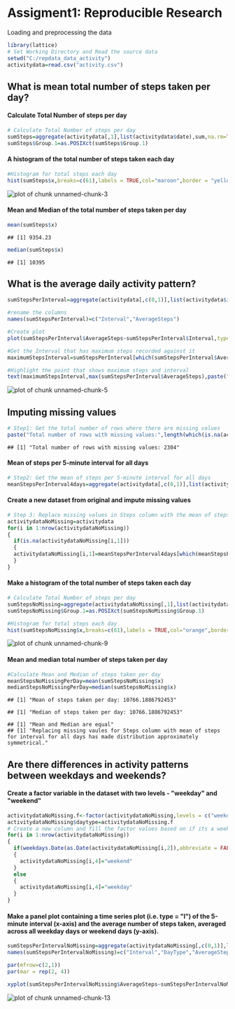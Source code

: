Assigment1: Reproducible Research
================================


Loading and preprocessing the data


```r
library(lattice)
# Set Working Directory and Read the source data
setwd("C:/repdata_data_activity")
activitydata=read.csv("activity.csv")
```

## What is mean total number of steps taken per day?
#### Calculate Total Number of steps per day

```r
# Calculate Total Number of steps per day
sumSteps=aggregate(activitydata[,1],list(activitydata$date),sum,na.rm=TRUE)
sumSteps$Group.1=as.POSIXct(sumSteps$Group.1)
```


#### A histogram of the total number of steps taken each day

```r
#Histogram for total steps each day
hist(sumSteps$x,breaks=c(61),labels = TRUE,col="maroon",border = "yellow",xlab = "Total steps",main="Histogram of total steps taken per day during October & November")
```

![plot of chunk unnamed-chunk-3](figure/unnamed-chunk-3-1.png) 

####  Mean and Median of the total number of steps taken per day

```r
mean(sumSteps$x)
```

```
## [1] 9354.23
```

```r
median(sumSteps$x)
```

```
## [1] 10395
```

## What is the average daily activity pattern?

```r
sumStepsPerInterval=aggregate(activitydata[,c(0,1)],list(activitydata$interval),mean,na.rm=TRUE)

#rename the columns
names(sumStepsPerInterval)=c("Interval","AverageSteps")

#Create plot
plot(sumStepsPerInterval$AverageSteps~sumStepsPerInterval$Interval,type="l",col="red",xlab="5 Minutes Interval",ylab = "Average Steps Across all days")

#Get the Interval that has maximum steps recorded against it
maximumStepsInterval=sumStepsPerInterval[which(sumStepsPerInterval$AverageSteps==max(sumStepsPerInterval$AverageSteps)),1]

#Highlight the point that shows maximum steps and interval
text(maximumStepsInterval,max(sumStepsPerInterval$AverageSteps),paste("Interval:",maximumStepsInterval,",Max. Avg Steps:",round(max(sumStepsPerInterval$AverageSteps))))
```

![plot of chunk unnamed-chunk-5](figure/unnamed-chunk-5-1.png) 


## Imputing missing values


```r
# Step1: Get the total number of rows where there are missing values
paste("Total number of rows with missing values:",length(which(is.na(activitydata$steps))))
```

```
## [1] "Total number of rows with missing values: 2304"
```

#### Mean of steps per 5-minute interval for all days

```r
# Step2: Get the mean of steps per 5-minute interval for all days
meanStepsPerInterval4days=aggregate(activitydata[,c(0,1)],list(activitydata$interval),mean,na.rm=TRUE)
```

#### Create a new dataset from original and impute missing values

```r
# Step 3: Replace missing values in Steps column with the mean of steps per interval. Keeping non missing values as is
activitydataNoMissing=activitydata
for(i in 1:nrow(activitydataNoMissing))
{
  if(is.na(activitydataNoMissing[i,1]))
  {
  activitydataNoMissing[i,1]=meanStepsPerInterval4days[which(meanStepsPerInterval4days$Group.1==activitydataNoMissing[i,3]),2]
  }
}
```

#### Make a histogram of the total number of steps taken each day

```r
# Calculate Total Number of steps per day
sumStepsNoMissing=aggregate(activitydataNoMissing[,1],list(activitydataNoMissing$date),sum,na.rm=TRUE)
sumStepsNoMissing$Group.1=as.POSIXct(sumStepsNoMissing$Group.1)

#Histogram for total steps each day
hist(sumStepsNoMissing$x,breaks=c(61),labels = TRUE,col="orange",border = "yellow",xlab = "Total steps",main="Histogram of total steps taken per day during October & November")
```

![plot of chunk unnamed-chunk-9](figure/unnamed-chunk-9-1.png) 

#### Mean and median total number of steps taken per day

```r
#Calculate Mean and Median of steps taken per day
meanStepsNoMissingPerDay=mean(sumStepsNoMissing$x)
medianStepsNoMissingPerDay=median(sumStepsNoMissing$x)
```


```
## [1] "Mean of steps taken per day: 10766.1886792453"
```

```
## [1] "Median of steps taken per day: 10766.1886792453"
```

```
## [1] "Mean and Median are equal"
## [1] "Replacing missing vaules for Steps column with mean of steps for interval for all days has made distribution approximately symmetrical."
```

## Are there differences in activity patterns between weekdays and weekends?
#### Create a factor variable in the dataset with two levels - "weekday" and "weekend"

```r
activitydataNoMissing.f<-factor(activitydataNoMissing,levels = c("weekday","weekend"))
activitydataNoMissing$daytype=activitydataNoMissing.f
# Create a new column and fill the factor values based on if its a weekday or weekend
for(i in 1:nrow(activitydataNoMissing))
{
  if(weekdays.Date(as.Date(activitydataNoMissing[i,2]),abbreviate = FALSE) %in% c("Saturday", "Sunday"))
  {
    activitydataNoMissing[i,4]="weekend"
  }
  else
  {
    activitydataNoMissing[i,4]="weekday"
  }
}
```

#### Make a panel plot containing a time series plot (i.e. type = "l") of the 5-minute interval (x-axis) and the average number of steps taken, averaged across all weekday days or weekend days (y-axis).

```r
sumStepsPerIntervalNoMissing=aggregate(activitydataNoMissing[,c(0,1)],list(activitydataNoMissing$interval,activitydataNoMissing$daytype),mean,na.rm=TRUE)
names(sumStepsPerIntervalNoMissing)=c("Interval","DayType","AverageSteps")

par(mfrow=c(2,1))
par(mar = rep(2, 4))

xyplot(sumStepsPerIntervalNoMissing$AverageSteps~sumStepsPerIntervalNoMissing$Interval|sumStepsPerIntervalNoMissing$DayType,scales = list(y = list(relation = "same", alternating = TRUE)),layout = c(2, NA),xlab = "Interval",ylab = "AverageSteps",type="l")
```

![plot of chunk unnamed-chunk-13](figure/unnamed-chunk-13-1.png) 





















